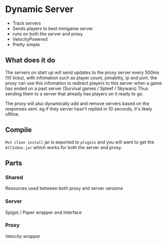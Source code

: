 # Dynamic Server
* Track servers
* Sends players to best minigame server
* runs on both the server and proxy
* VelocityPowered
* Pretty simple

## What does it do
The servers on start up will send updates to the proxy
server every 500ms (10 ticks), with infomation such as
player count, joinablity, ip and port. the proxy can
use this infomation to redirect players to this server
when a game has ended on a past server (Survival games / Spleef / Skywars)
Thus sending them to a server that already has players on it
ready to go.

The proxy will also dynamically add and remove servers
based on the responses sent. eg if they server hasn't replied
in 10 seconds, it's likely offline. 

## Compile
`Mvn clean install`
jar is exported to `plugins` and you will want 
to get the `AllInOne.jar` which works for both 
the server and proxy.

## Parts
### Shared
Resources used between both proxy and server versions

### Server
Spigot / Paper wrapper and interface

### Proxy
Velocity wrapper